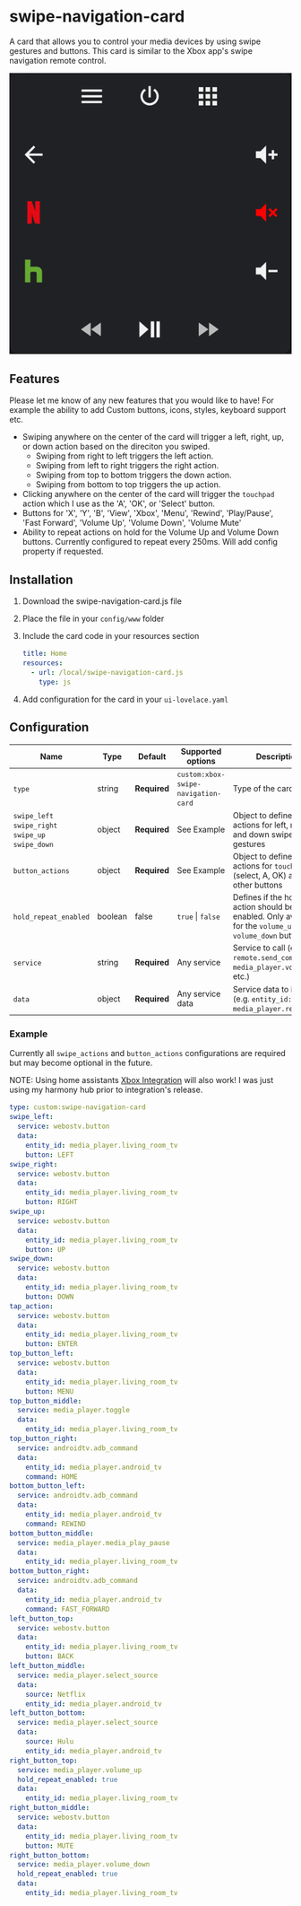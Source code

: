 # swipe-navigation-card
A card that allows you to control your media devices by using swipe gestures and buttons. This card is similar to the Xbox app's swipe navigation remote control.

![Card Example](example-card.png)
## Features
Please let me know of any new features that you would like to have! For example the ability to add Custom buttons, icons, styles, keyboard support etc.
- Swiping anywhere on the center of the card will trigger a left, right, up, or down action based on the direciton you swiped.
   - Swiping from right to left triggers the left action.
   - Swiping from left to right triggers the right action.
   - Swiping from top to bottom triggers the down action.
   - Swiping from bottom to top triggers the up action.
- Clicking anywhere on the center of the card will trigger the `touchpad` action which I use as the 'A', 'OK', or 'Select' button.
- Buttons for 'X', 'Y', 'B', 'View', 'Xbox', 'Menu', 'Rewind', 'Play/Pause', 'Fast Forward', 'Volume Up', 'Volume Down', 'Volume Mute'
- Ability to repeat actions on hold for the Volume Up and Volume Down buttons. Currently configured to repeat every 250ms. Will add config property if requested.


## Installation

1. Download the swipe-navigation-card.js file
2. Place the file in your `config/www` folder
3. Include the card code in your resources section

   ```yaml
   title: Home
   resources:
     - url: /local/swipe-navigation-card.js
       type: js
   ```

4. Add configuration for the card in your `ui-lovelace.yaml`

## Configuration

| Name                  | Type            | Default      | Supported options                                      | Description                                                                                                                                                                                                                                                                                                                                                                                                                                                                                                  |
| --------------------- | --------------- | ------------ | ------------------------------------------------------ | ------------------------------------------------------------------------------------------------------------------------------------------------------------------------------------------------------------------------------------------------------------------------------------------------------------------------------------------------------------------------------------------------------------------------------------------------------------------------------------------------------------ |
| `type`                | string          | **Required** | `custom:xbox-swipe-navigation-card`                    | Type of the card |
| `swipe_left`<br/>`swipe_right`<br/>`swipe_up`<br/>`swipe_down`| object          | **Required** |  See Example           | Object to define the actions for left, right, up and down swipe gestures |
| `button_actions`      | object          | **Required** | See Example       | Object to define the actions for `touchpad` (select, A, OK) and all other buttons  |
| `hold_repeat_enabled`| boolean| false | `true` \| `false` | Defines if the hold action should be enabled. Only available for the `volume_up` and `volume_down` buttons|
| `service`| string| **Required** | Any service | Service to call (e.g. `remote.send_command`, `media_player.volume_up`, etc.)|
| `data`| object| **Required** | Any service data | Service data to include (e.g. `entity_id: media_player.receiver`)|

### Example
Currently all `swipe_actions` and `button_actions` configurations are required but may become optional in the future.

NOTE: Using home assistants [Xbox Integration](https://www.home-assistant.io/integrations/xbox/) will also work! I was just using my harmony hub prior to integration's release.

```yaml
type: custom:swipe-navigation-card
swipe_left:
  service: webostv.button
  data:
    entity_id: media_player.living_room_tv
    button: LEFT
swipe_right:
  service: webostv.button
  data:
    entity_id: media_player.living_room_tv
    button: RIGHT
swipe_up:
  service: webostv.button
  data:
    entity_id: media_player.living_room_tv
    button: UP
swipe_down:
  service: webostv.button
  data:
    entity_id: media_player.living_room_tv
    button: DOWN
tap_action:
  service: webostv.button
  data:
    entity_id: media_player.living_room_tv
    button: ENTER
top_button_left:
  service: webostv.button
  data:
    entity_id: media_player.living_room_tv
    button: MENU
top_button_middle:
  service: media_player.toggle
  data:
    entity_id: media_player.living_room_tv
top_button_right:
  service: androidtv.adb_command
  data:
    entity_id: media_player.android_tv
    command: HOME
bottom_button_left:
  service: androidtv.adb_command
  data:
    entity_id: media_player.android_tv
    command: REWIND
bottom_button_middle:
  service: media_player.media_play_pause
  data:
    entity_id: media_player.living_room_tv
bottom_button_right:
  service: androidtv.adb_command
  data:
    entity_id: media_player.android_tv
    command: FAST_FORWARD
left_button_top:
  service: webostv.button
  data:
    entity_id: media_player.living_room_tv
    button: BACK
left_button_middle:
  service: media_player.select_source
  data:
    source: Netflix
    entity_id: media_player.android_tv
left_button_bottom:
  service: media_player.select_source
  data:
    source: Hulu
    entity_id: media_player.android_tv
right_button_top:
  service: media_player.volume_up
  hold_repeat_enabled: true
  data:
    entity_id: media_player.living_room_tv
right_button_middle:
  service: webostv.button
  data:
    entity_id: media_player.living_room_tv
    button: MUTE
right_button_bottom:
  service: media_player.volume_down
  hold_repeat_enabled: true
  data:
    entity_id: media_player.living_room_tv
```
